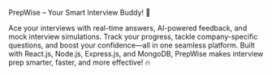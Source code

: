 PrepWise – Your Smart Interview Buddy! 🚀

Ace your interviews with real-time answers, AI-powered feedback, and mock interview simulations. Track your progress, tackle company-specific questions, and boost your confidence—all in one seamless platform. Built with React.js, Node.js, Express.js, and MongoDB, PrepWise makes interview prep smarter, faster, and more effective! 🔥
